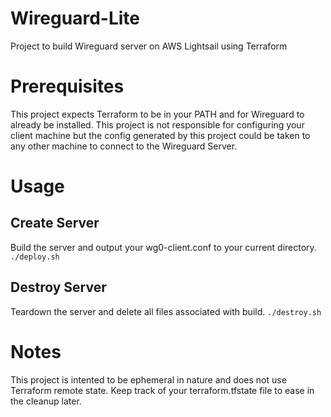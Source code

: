 # Wireguard-Lite
Project to build Wireguard server on AWS Lightsail using Terraform

# Prerequisites
This project expects Terraform to be in your PATH and for Wireguard to already be installed. This project is not responsible for configuring your client machine but the config generated by this project could be taken to any other machine to connect to the Wireguard Server.


# Usage
## Create Server
Build the server and output your wg0-client.conf to your current directory.
`./deploy.sh`
## Destroy Server
Teardown the server and delete all files associated with build.
`./destroy.sh`

# Notes
This project is intented to be ephemeral in nature and does not use Terraform remote state. Keep track of your terraform.tfstate file to ease in the cleanup later. 
